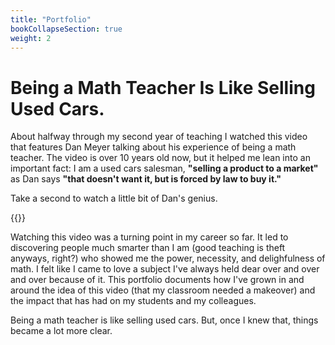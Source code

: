 ```yaml
---
title: "Portfolio"
bookCollapseSection: true
weight: 2
---
```


# Being a Math Teacher Is Like Selling Used Cars.

About halfway through my second year of teaching I watched this video that features Dan Meyer talking about his experience of being a math teacher. The video is over 10 years old now, but it helped me lean into an important fact: I am a used cars salesman, **"selling a product to a market"** as Dan says **"that doesn't want it, but is forced by law to buy it."**

Take a second to watch a little bit of Dan's genius.

{{<youtube NWUFjb8w9Ps>}}

Watching this video was a turning point in my career so far. It led to discovering people much smarter than I am (good teaching is theft anyways, right?) who showed me the power, necessity, and delighfulness of math. I felt like I came to love a subject I've always held dear over and over and over because of it. This portfolio documents how I've grown in and around the idea of this video (that my classroom needed a makeover) and the impact that has had on my students and my colleagues.

Being a math teacher is like selling used cars. But, once I knew that, things became a lot more clear.
